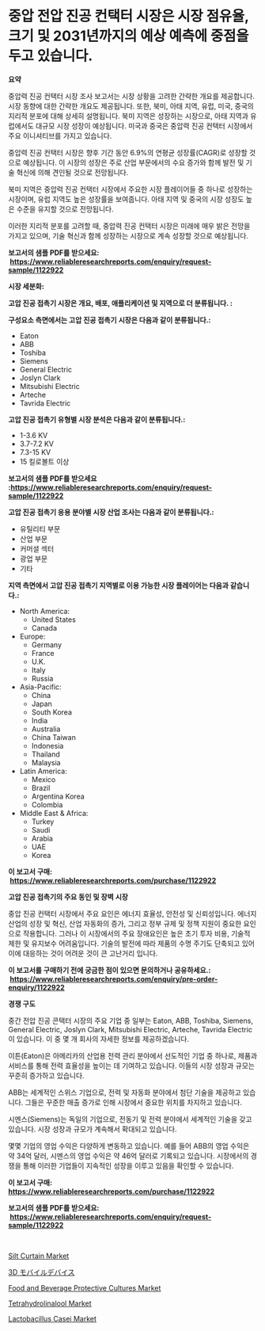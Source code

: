 <p><h1>중압 전압 진공 컨택터 시장은 시장 점유율, 크기 및 2031년까지의 예상 예측에 중점을 두고 있습니다.</h1></p><p><strong>요약</strong></p>
<p><p>중압력 진공 컨택터 시장 조사 보고서는 시장 상황을 고려한 간략한 개요를 제공합니다. 시장 동향에 대한 간략한 개요도 제공됩니다. 또한, 북미, 아태 지역, 유럽, 미국, 중국의 지리적 분포에 대해 상세히 설명됩니다. 북미 지역은 성장하는 시장으로, 아태 지역과 유럽에서도 대규모 시장 성장이 예상됩니다. 미국과 중국은 중압력 진공 컨택터 시장에서 주요 이니셔티브를 가지고 있습니다.</p><p>중압력 진공 컨택터 시장은 향후 기간 동안 6.9%의 연평균 성장률(CAGR)로 성장할 것으로 예상됩니다. 이 시장의 성장은 주로 산업 부문에서의 수요 증가와 함께 발전 및 기술 혁신에 의해 견인될 것으로 전망됩니다.</p><p>북미 지역은 중압력 진공 컨택터 시장에서 주요한 시장 플레이어들 중 하나로 성장하는 시장이며, 유럽 지역도 높은 성장률을 보여줍니다. 아태 지역 및 중국의 시장 성장도 높은 수준을 유지할 것으로 전망됩니다.</p><p>이러한 지리적 분포를 고려할 때, 중압력 진공 컨택터 시장은 미래에 매우 밝은 전망을 가지고 있으며, 기술 혁신과 함께 성장하는 시장으로 계속 성장할 것으로 예상됩니다.</p></p>
<p><strong>보고서의 샘플 PDF를 받으세요: &nbsp;<a href="https://www.reliableresearchreports.com/enquiry/request-sample/1122922">https://www.reliableresearchreports.com/enquiry/request-sample/1122922</a></strong></p>
<p><strong>시장 세분화:</strong></p>
<p><strong> 고압 진공 접촉기 시장은 개요, 배포, 애플리케이션 및 지역으로 더 분류됩니다. :</strong></p>
<p><strong>구성요소 측면에서는 고압 진공 접촉기 시장은 다음과 같이 분류됩니다.:</strong></p>
<p><ul><li>Eaton</li><li>ABB</li><li>Toshiba</li><li>Siemens</li><li>General Electric</li><li>Joslyn Clark</li><li>Mitsubishi Electric</li><li>Arteche</li><li>Tavrida Electric</li></ul></p>
<p><strong> 고압 진공 접촉기 유형별 시장 분석은 다음과 같이 분류됩니다.:</strong></p>
<p><ul><li>1-3.6 KV</li><li>3.7-7.2 KV</li><li>7.3-15 KV</li><li>15 킬로볼트 이상</li></ul></p>
<p><strong>보고서의 샘플 PDF를 받으세요 :<a href="https://www.reliableresearchreports.com/enquiry/request-sample/1122922">https://www.reliableresearchreports.com/enquiry/request-sample/1122922</a></strong></p>
<p><strong> 고압 진공 접촉기 응용 분야별 시장 산업 조사는 다음과 같이 분류됩니다.:</strong></p>
<p><ul><li>유틸리티 부문</li><li>산업 부문</li><li>커머셜 섹터</li><li>광업 부문</li><li>기타</li></ul></p>
<p><strong>지역 측면에서 고압 진공 접촉기 지역별로 이용 가능한 시장 플레이어는 다음과 같습니다.:</strong></p>
<p><ul>
    <li>
        North America:
        <ul>
            <li>United States</li>
            <li>Canada</li>
        </ul>
    </li>
    <li>
        Europe:
        <ul>
            <li>Germany</li>
            <li>France</li>
            <li>U.K.</li>
            <li>Italy</li>
            <li>Russia</li>
        </ul>
    </li>
    <li>
        Asia-Pacific:
        <ul>
            <li>China</li>
            <li>Japan</li>
            <li>South Korea</li>
            <li>India</li>
            <li>Australia</li>
            <li>China Taiwan</li>
            <li>Indonesia</li>
            <li>Thailand</li>
            <li>Malaysia</li>
        </ul>
    </li>
    <li>
        Latin America:
        <ul>
            <li>Mexico</li>
            <li>Brazil</li>
            <li>Argentina Korea</li>
            <li>Colombia</li>
        </ul>
    </li>
    <li>
        Middle East & Africa:
        <ul>
            <li>Turkey</li>
            <li>Saudi</li>
            <li>Arabia</li>
            <li>UAE</li>
            <li>Korea</li>
        </ul>
    </li>
    </ul></p>
<p><strong>이 보고서 구매: &nbsp;<a href="https://www.reliableresearchreports.com/purchase/1122922">https://www.reliableresearchreports.com/purchase/1122922</a></strong></p>
<p><strong>고압 진공 접촉기의 주요 동인 및 장벽 시장</strong></p>
<p><p>중압 진공 컨택터 시장에서 주요 요인은 에너지 효율성, 안전성 및 신뢰성입니다. 에너지 산업의 성장 및 혁신, 산업 자동화의 증가, 그리고 정부 규제 및 정책 지원이 중요한 요인으로 작용합니다. 그러나 이 시장에서의 주요 장애요인은 높은 초기 투자 비용, 기술적 제한 및 유지보수 어려움입니다. 기술의 발전에 따라 제품의 수명 주기도 단축되고 있어 이에 대응하는 것이 어려운 것이 큰 고난거리 입니다.</p></p>
<p><strong>이 보고서를 구매하기 전에 궁금한 점이 있으면 문의하거나 공유하세요.: &nbsp;<a href="https://www.reliableresearchreports.com/enquiry/pre-order-enquiry/1122922">https://www.reliableresearchreports.com/enquiry/pre-order-enquiry/1122922</a></strong></p>
<p><strong>경쟁 구도</strong></p>
<p><p>중간 전압 진공 콘택터 시장의 주요 기업 중 일부는 Eaton, ABB, Toshiba, Siemens, General Electric, Joslyn Clark, Mitsubishi Electric, Arteche, Tavrida Electric이 있습니다. 이 중 몇 개 회사의 자세한 정보를 제공하겠습니다.</p><p>이튼(Eaton)은 아메리카의 산업용 전력 관리 분야에서 선도적인 기업 중 하나로, 제품과 서비스를 통해 전력 효율성을 높이는 데 기여하고 있습니다. 이들의 시장 성장과 규모는 꾸준히 증가하고 있습니다. </p><p>ABB는 세계적인 스위스 기업으로, 전력 및 자동화 분야에서 첨단 기술을 제공하고 있습니다. 그들은 꾸준한 매출 증가로 인해 시장에서 중요한 위치를 차지하고 있습니다.</p><p>시멘스(Siemens)는 독일의 기업으로, 전동기 및 전력 분야에서 세계적인 기술을 갖고 있습니다. 시장 성장과 규모가 계속해서 확대되고 있습니다.</p><p>몇몇 기업의 영업 수익은 다양하게 변동하고 있습니다. 예를 들어 ABB의 영업 수익은 약 34억 달러, 시멘스의 영업 수익은 약 46억 달러로 기록되고 있습니다. 시장에서의 경쟁을 통해 이러한 기업들이 지속적인 성장을 이루고 있음을 확인할 수 있습니다.</p></p>
<p><strong>이 보고서 구매: &nbsp; <a href="https://www.reliableresearchreports.com/purchase/1122922">https://www.reliableresearchreports.com/purchase/1122922</a></strong></p>
<p><strong>보고서의 샘플 PDF를 받으세요: &nbsp;<a href="https://www.reliableresearchreports.com/enquiry/request-sample/1122922">https://www.reliableresearchreports.com/enquiry/request-sample/1122922</a></strong><strong></strong></p>
<p>&nbsp;</p>
<p><p><a href="https://github.com/marloy8/Market-Research-Report-List-3/blob/main/silt-curtain-market.md">Silt Curtain Market</a></p><p><a href="https://github.com/dzy793153605/Market-Research-Report-List-1/blob/main/2802490190122.md">3D モバイルデバイス</a></p><p><a href="https://issuu.com/reportprime-2/docs/food-and-beverage-protective-cultures-market-size-">Food and Beverage Protective Cultures Market</a></p><p><a href="https://github.com/WillieWoodard/Market-Research-Report-List-3/blob/main/tetrahydrolinalool-market.md">Tetrahydrolinalool Market</a></p><p><a href="https://issuu.com/reportprime-2/docs/lactobacillus-casei-market-size-2030.pptx">Lactobacillus Casei Market</a></p></p>